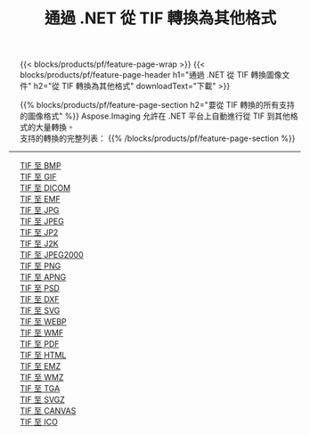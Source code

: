 ﻿---
title: 通過 .NET 從 TIF 轉換為其他格式 
weight: 3920
url: /zh-hant/net/conversion/from/tif 
lang: zh-hant
langdirlevel: 2
locales: zh-hans,ja,it,ru,de,es,fr,nl,id,lt,pl,pt,vi,tr,ko,zh-hant,ar,hi,th,sv,cs,uk,he
description: 使用 Aspose.Imaging，您可以輕鬆地將 TIF 轉換為其他格式
---

{{< blocks/products/pf/feature-page-wrap >}}
{{< blocks/products/pf/feature-page-header h1="通過 .NET 從 TIF 轉換圖像文件" h2="從 TIF 轉換為其他格式" downloadText="下載" >}}


{{% blocks/products/pf/feature-page-section  h2="要從 TIF 轉換的所有支持的圖像格式" %}}
Aspose.Imaging 允許在 .NET 平台上自動進行從 TIF 到其他格式的大量轉換。
<br/>
支持的轉換的完整列表：
{{% /blocks/products/pf/feature-page-section %}}
<div class="container-fluid productfamilypage bg-gray">
    <div class="convertypes bg-gray agp-content section">
        <div class="container">
		<hr style="margin-left:-20px;"/>
		<div class="row other-converters">
		    <div class='col-md-2 other-converter remove-lp remove-rp'><a href="/imaging/zh-hant/net/conversion/tif-to-bmp" >TIF 至 BMP</a></div><div class='col-md-2 other-converter remove-lp remove-rp'><a href="/imaging/zh-hant/net/conversion/tif-to-gif" >TIF 至 GIF</a></div><div class='col-md-2 other-converter remove-lp remove-rp'><a href="/imaging/zh-hant/net/conversion/tif-to-dicom" >TIF 至 DICOM</a></div><div class='col-md-2 other-converter remove-lp remove-rp'><a href="/imaging/zh-hant/net/conversion/tif-to-emf" >TIF 至 EMF</a></div><div class='col-md-2 other-converter remove-lp remove-rp'><a href="/imaging/zh-hant/net/conversion/tif-to-jpg" >TIF 至 JPG</a></div><div class='col-md-2 other-converter remove-lp remove-rp'><a href="/imaging/zh-hant/net/conversion/tif-to-jpeg" >TIF 至 JPEG</a></div><div class='col-md-2 other-converter remove-lp remove-rp'><a href="/imaging/zh-hant/net/conversion/tif-to-jp2" >TIF 至 JP2</a></div><div class='col-md-2 other-converter remove-lp remove-rp'><a href="/imaging/zh-hant/net/conversion/tif-to-j2k" >TIF 至 J2K</a></div><div class='col-md-2 other-converter remove-lp remove-rp'><a href="/imaging/zh-hant/net/conversion/tif-to-jpeg2000" >TIF 至 JPEG2000</a></div><div class='col-md-2 other-converter remove-lp remove-rp'><a href="/imaging/zh-hant/net/conversion/tif-to-png" >TIF 至 PNG</a></div><div class='col-md-2 other-converter remove-lp remove-rp'><a href="/imaging/zh-hant/net/conversion/tif-to-apng" >TIF 至 APNG</a></div><div class='col-md-2 other-converter remove-lp remove-rp'><a href="/imaging/zh-hant/net/conversion/tif-to-psd" >TIF 至 PSD</a></div><div class='col-md-2 other-converter remove-lp remove-rp'><a href="/imaging/zh-hant/net/conversion/tif-to-dxf" >TIF 至 DXF</a></div><div class='col-md-2 other-converter remove-lp remove-rp'><a href="/imaging/zh-hant/net/conversion/tif-to-svg" >TIF 至 SVG</a></div><div class='col-md-2 other-converter remove-lp remove-rp'><a href="/imaging/zh-hant/net/conversion/tif-to-webp" >TIF 至 WEBP</a></div><div class='col-md-2 other-converter remove-lp remove-rp'><a href="/imaging/zh-hant/net/conversion/tif-to-wmf" >TIF 至 WMF</a></div><div class='col-md-2 other-converter remove-lp remove-rp'><a href="/imaging/zh-hant/net/conversion/tif-to-pdf" >TIF 至 PDF</a></div><div class='col-md-2 other-converter remove-lp remove-rp'><a href="/imaging/zh-hant/net/conversion/tif-to-html" >TIF 至 HTML</a></div><div class='col-md-2 other-converter remove-lp remove-rp'><a href="/imaging/zh-hant/net/conversion/tif-to-emz" >TIF 至 EMZ</a></div><div class='col-md-2 other-converter remove-lp remove-rp'><a href="/imaging/zh-hant/net/conversion/tif-to-wmz" >TIF 至 WMZ</a></div><div class='col-md-2 other-converter remove-lp remove-rp'><a href="/imaging/zh-hant/net/conversion/tif-to-tga" >TIF 至 TGA</a></div><div class='col-md-2 other-converter remove-lp remove-rp'><a href="/imaging/zh-hant/net/conversion/tif-to-svgz" >TIF 至 SVGZ</a></div><div class='col-md-2 other-converter remove-lp remove-rp'><a href="/imaging/zh-hant/net/conversion/tif-to-canvas" >TIF 至 CANVAS</a></div><div class='col-md-2 other-converter remove-lp remove-rp'><a href="/imaging/zh-hant/net/conversion/tif-to-ico" >TIF 至 ICO</a></div>
                </div>
        </div>
    </div>
</div>
<br/>

